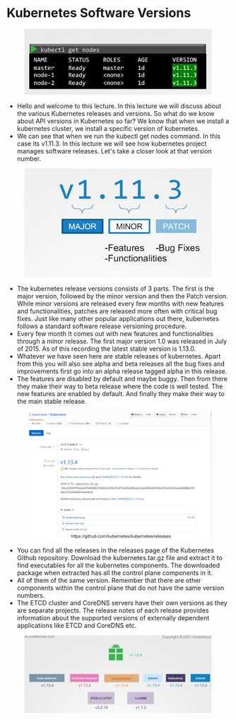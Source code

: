 # Kubernetes Software Versions

<figure><img src="../.gitbook/assets/image (21) (1).png" alt=""><figcaption></figcaption></figure>

* Hello and welcome to this lecture. In this lecture we will discuss about the various Kubernetes releases and versions. So what do we know about API versions in Kubernetes so far? We know that when we install a kubernetes cluster, we install a specific version of kubernetes.&#x20;
* We can see that when we run the kubectl get nodes command. In this case its v1.11.3. In this lecture we will see how kubernetes project manages software releases. Let's take a closer look at that version number.

<figure><img src="../.gitbook/assets/image (1) (1) (1) (1) (1) (1) (1) (1) (1) (1) (1) (1).png" alt=""><figcaption></figcaption></figure>

* The kubernetes release versions consists of 3 parts. The first is the major version, followed by the minor version and then the Patch version. While minor versions are released every few months with new features and functionalities, patches are released more often with critical bug fixes. Just like many other popular applications out there, kubernetes follows a standard software release versioning procedure.&#x20;
* Every few month It comes out with new features and functionalities through a minor release. The first major version 1.0 was released in July of 2015. As of this recording the latest stable version is 1.13.0.&#x20;
* Whatever we have seen here are stable releases of kubernetes. Apart from this you will also see alpha and beta releases all the bug fixes and improvements first go into an alpha release tagged alpha in this release.&#x20;
* The features are disabled by default and maybe buggy. Then from there they make their way to beta release where the code is well tested. The new features are enabled by default. And finally they make their way to the main stable release.

<figure><img src="../.gitbook/assets/image (2) (1) (1) (1) (1) (1) (1) (1) (1) (1).png" alt=""><figcaption></figcaption></figure>

* You can find all the releases in the releases page of the Kubernetes Github repository. Download the kubernetes.tar.gz file and extract it to find executables for all the kubernetes components. The downloaded package when extracted has all the control plane components in it.&#x20;
* All of them of the same version. Remember that there are other components within the control plane that do not have the same version numbers.&#x20;
* The ETCD cluster and CoreDNS servers have their own versions as they are separate projects. The release notes of each release provides information about the supported versions of externally dependent applications like ETCD and CoreDNS etc.

<figure><img src="../.gitbook/assets/image (3) (1) (1) (1) (1) (1) (1) (1) (1) (1).png" alt=""><figcaption></figcaption></figure>
